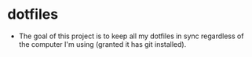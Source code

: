 # dotfiles
- The goal of this project is to keep all my dotfiles in sync regardless of the computer I'm using (granted it has git installed).




